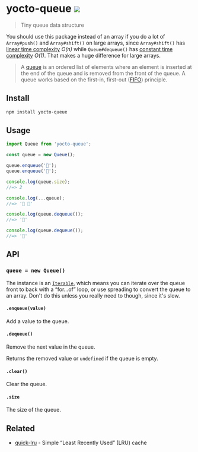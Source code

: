 # yocto-queue [![](https://badgen.net/bundlephobia/minzip/yocto-queue)](https://bundlephobia.com/result?p=yocto-queue)

> Tiny queue data structure

You should use this package instead of an array if you do a lot of `Array#push()` and `Array#shift()` on large arrays, since `Array#shift()` has [linear time complexity](https://medium.com/@ariel.salem1989/an-easy-to-use-guide-to-big-o-time-complexity-5dcf4be8a444#:~:text=O(N)%E2%80%94Linear%20Time) *O(n)* while `Queue#dequeue()` has [constant time complexity](https://medium.com/@ariel.salem1989/an-easy-to-use-guide-to-big-o-time-complexity-5dcf4be8a444#:~:text=O(1)%20%E2%80%94%20Constant%20Time) *O(1)*. That makes a huge difference for large arrays.

> A [queue](https://en.wikipedia.org/wiki/Queue_(abstract_data_type)) is an ordered list of elements where an element is inserted at the end of the queue and is removed from the front of the queue. A queue works based on the first-in, first-out ([FIFO](https://en.wikipedia.org/wiki/FIFO_(computing_and_electronics))) principle.

## Install

```sh
npm install yocto-queue
```

## Usage

```js
import Queue from 'yocto-queue';

const queue = new Queue();

queue.enqueue('🦄');
queue.enqueue('🌈');

console.log(queue.size);
//=> 2

console.log(...queue);
//=> '🦄 🌈'

console.log(queue.dequeue());
//=> '🦄'

console.log(queue.dequeue());
//=> '🌈'
```

## API

### `queue = new Queue()`

The instance is an [`Iterable`](https://developer.mozilla.org/en-US/docs/Web/JavaScript/Reference/Iteration_protocols), which means you can iterate over the queue front to back with a “for…of” loop, or use spreading to convert the queue to an array. Don't do this unless you really need to though, since it's slow.

#### `.enqueue(value)`

Add a value to the queue.

#### `.dequeue()`

Remove the next value in the queue.

Returns the removed value or `undefined` if the queue is empty.

#### `.clear()`

Clear the queue.

#### `.size`

The size of the queue.

## Related

- [quick-lru](https://github.com/sindresorhus/quick-lru) - Simple “Least Recently Used” (LRU) cache
